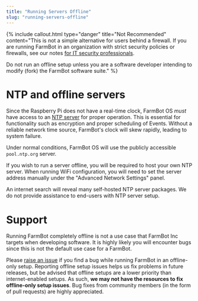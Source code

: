 ```yaml
---
title: "Running Servers Offline"
slug: "running-servers-offline"
---
```



{%
include callout.html
type="danger"
title="Not Recommended"
content="This is not a simple alternative for users behind a firewall. If you are running FarmBot in an organization with strict security policies or firewalls, see our notes [for IT security professionals](https://software.farm.bot/docs/for-it-security-professionals).

Do not run an offline setup unless you are a software developer intending to modify (fork) the FarmBot software suite."
%}


# NTP and offline servers
Since the Raspberry Pi does not have a real-time clock, FarmBot OS _must_ have access to an [NTP server](https://en.wikipedia.org/wiki/Network_Time_Protocol) for proper operation. This is essential for functionality such as encryption and proper scheduling of Events. Without a reliable network time source, FarmBot's clock will skew rapidly, leading to system failure.

Under normal conditions, FarmBot OS will use the publicly accessible `pool.ntp.org` server.

If you wish to run a server offline, you will be required to host your own NTP server. When running WiFi configuration, you will need to set the server address manually under the "Advanced Network Settings" panel.

An internet search will reveal many self-hosted NTP server packages. We do not provide assistance to end-users with NTP server setup.

# Support
Running FarmBot completely offline is not a use case that FarmBot Inc targets when developing software. It is highly likely you will encounter bugs since this is not the default use case for a FarmBot.

Please [raise an issue](https://github.com/FarmBot/Farmbot-Web-App/issues/new?title=Offline%20Setup%20Issues) if you find a bug while running FarmBot in an offline-only setup. Reporting offline setup issues helps us fix problems in future releases, but be advised that offline setups are a lower priority than internet-enabled setups. As such, **we may not have the resources to fix offline-only setup issues**. Bug fixes from community members (in the form of pull requests) are highly appreciated.
